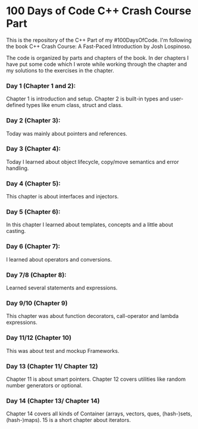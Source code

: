 # 100 Days of Code C++ Crash Course Part
This is the repository of the C++ Part of my #100DaysOfCode. I'm following the
book C++ Crash Course: A Fast-Paced Introduction by Josh Lospinoso.

The code is organized by parts and chapters of the book. In der chapters I
have put some code which I wrote while working through the chapter and my
solutions to the exercises in the chapter.

### Day 1 (Chapter 1 and 2):
Chapter 1 is introduction and setup. Chapter 2 is built-in types and
user-defined types like enum class, struct and class.

### Day 2 (Chapter 3):
Today was mainly about pointers and references.

### Day 3 (Chapter 4):
Today I learned about object lifecycle, copy/move semantics and error handling.

### Day 4 (Chapter 5):
This chapter is about interfaces and injectors.

### Day 5 (Chapter 6):
In this chapter I learned about templates, concepts and a little 
about casting.

### Day 6 (Chapter 7):
I learned about operators and conversions.

### Day 7/8 (Chapter 8):
Learned several statements and expressions.

### Day 9/10 (Chapter 9)
This chapter was about function decorators, call-operator and 
lambda expressions.

### Day 11/12 (Chapter 10)
This was about test and mockup Frameworks.

### Day 13 (Chapter 11/ Chapter 12)
Chapter 11 is about smart pointers. Chapter 12 covers utilities like
random number generators or optional.

### Day 14 (Chapter 13/ Chapter 14)
Chapter 14 covers all kinds of Container (arrays, vectors, ques,
(hash-)sets, (hash-)maps). 15 is a short chapter about iterators.